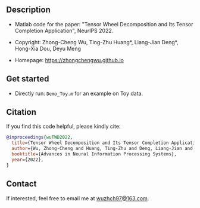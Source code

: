 ## Description
- Matlab code for the paper: \"Tensor Wheel Decomposition and Its Tensor Completion Application\", NeurIPS 2022.

- Copyright: Zhong-Cheng Wu, Ting-Zhu Huang\*, Liang-Jian Deng\*, Hong-Xia Dou, Deyu Meng

- Homepage: https://zhongchengwu.github.io

## Get started
- Directly run: ``Demo_Toy.m`` for an example on Toy data.

## Citation
If you find this code helpful, please kindly cite:
```bibtex
@inproceedings{wuTWD2022,
  title={Tensor Wheel Decomposition and Its Tensor Completion Application}, 
  author={Wu, Zhong-Cheng and Huang, Ting-Zhu and Deng, Liang-Jian and Dou, Hong-Xia and Meng, Deyu}, 
  booktitle={Advances in Neural Information Processing Systems},
  year={2022},  
}
```

## Contact
If interested, feel free to email me at <wuzhch97@163.com>.
